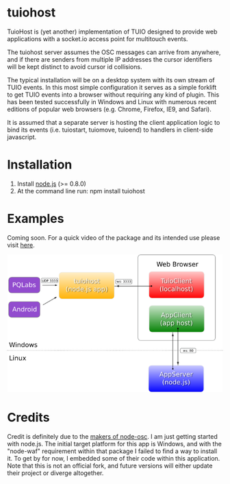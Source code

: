 # tuiohost

TuioHost is (yet another) implementation of TUIO designed to provide web applications
with a socket.io access point for multitouch events. 

The tuiohost server assumes the OSC messages can arrive from anywhere, and if there are senders
from multiple IP addresses the cursor identifiers will be kept distinct to avoid cursor id
collisions.

The typical installation will be on a desktop system with its own stream of TUIO events.
In this most simple configuration it serves as a simple forklift to get TUIO events into
a browser without requiring any kind of plugin. This has been tested successfully in Windows
and Linux with numerous recent editions of popular web browsers (e.g. Chrome, Firefox,
IE9, and Safari).

It is assumed that a separate server is hosting the client application logic to bind its events
(i.e. tuiostart, tuiomove, tuioend) to handlers in client-side javascript.

# Installation

1. Install [node.js](http://nodejs.org/) (>= 0.8.0)
2. At the command line run:
    npm install tuiohost

# Examples

Coming soon. For a quick video of the package and its intended use please visit [here](http://vimeo.com/44835933 "Plugin-free TUIO in the Browser").

![tuiohost image](tuiohost.png)

# Credits

Credit is definitely due to the [makers of node-osc](https://github.com/TheAlphaNerd/node-osc "OSC protocol library for Node.js"). I am just getting started with node.js. The initial target platform for this app is Windows, and with the "node-waf" requirement within that package I failed to find a way to install it. To get by for now, I embedded some
of their code within this application. Note that this is not an official fork, and future versions will either update their project or diverge altogether.

